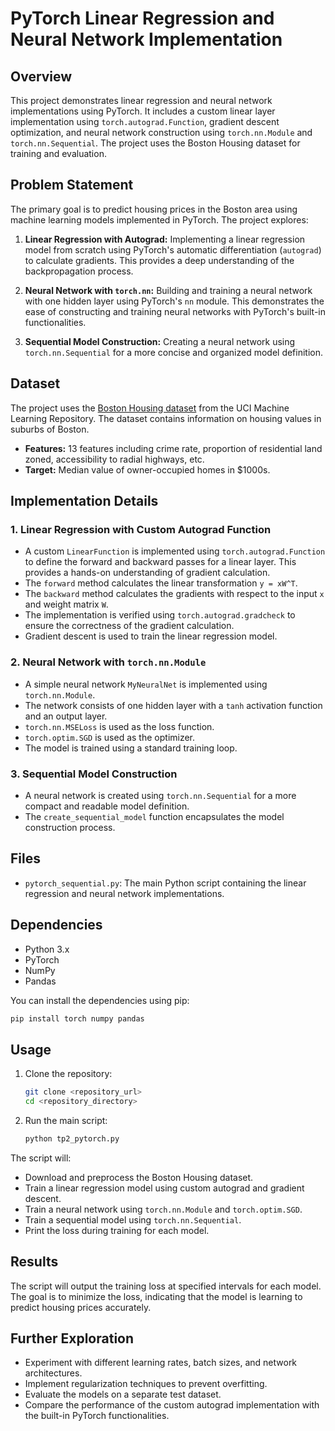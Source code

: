 
# PyTorch Linear Regression and Neural Network Implementation

## Overview

This project demonstrates linear regression and neural network implementations using PyTorch. It includes a custom linear layer implementation using `torch.autograd.Function`, gradient descent optimization, and neural network construction using `torch.nn.Module` and `torch.nn.Sequential`. The project uses the Boston Housing dataset for training and evaluation.

## Problem Statement

The primary goal is to predict housing prices in the Boston area using machine learning models implemented in PyTorch. The project explores:

1.  **Linear Regression with Autograd:**  Implementing a linear regression model from scratch using PyTorch's automatic differentiation (`autograd`) to calculate gradients. This provides a deep understanding of the backpropagation process.

2.  **Neural Network with `torch.nn`:** Building and training a neural network with one hidden layer using PyTorch's `nn` module. This demonstrates the ease of constructing and training neural networks with PyTorch's built-in functionalities.

3.  **Sequential Model Construction:** Creating a neural network using `torch.nn.Sequential` for a more concise and organized model definition.

## Dataset

The project uses the [Boston Housing dataset](https://archive.ics.uci.edu/ml/machine-learning-databases/housing/housing.data) from the UCI Machine Learning Repository. The dataset contains information on housing values in suburbs of Boston.

*   **Features:** 13 features including crime rate, proportion of residential land zoned, accessibility to radial highways, etc.
*   **Target:** Median value of owner-occupied homes in $1000s.

## Implementation Details

### 1. Linear Regression with Custom Autograd Function

*   A custom `LinearFunction` is implemented using `torch.autograd.Function` to define the forward and backward passes for a linear layer. This provides a hands-on understanding of gradient calculation.
*   The `forward` method calculates the linear transformation `y = xW^T`.
*   The `backward` method calculates the gradients with respect to the input `x` and weight matrix `W`.
*   The implementation is verified using `torch.autograd.gradcheck` to ensure the correctness of the gradient calculation.
*   Gradient descent is used to train the linear regression model.

### 2. Neural Network with `torch.nn.Module`

*   A simple neural network `MyNeuralNet` is implemented using `torch.nn.Module`.
*   The network consists of one hidden layer with a `tanh` activation function and an output layer.
*   `torch.nn.MSELoss` is used as the loss function.
*   `torch.optim.SGD` is used as the optimizer.
*   The model is trained using a standard training loop.

### 3. Sequential Model Construction

*   A neural network is created using `torch.nn.Sequential` for a more compact and readable model definition.
*   The `create_sequential_model` function encapsulates the model construction process.

## Files

*   `pytorch_sequential.py`: The main Python script containing the linear regression and neural network implementations.

## Dependencies

*   Python 3.x
*   PyTorch
*   NumPy
*   Pandas

You can install the dependencies using pip:

```bash
pip install torch numpy pandas
```

## Usage

1.  Clone the repository:

    ```bash
    git clone <repository_url>
    cd <repository_directory>
    ```

2.  Run the main script:

    ```bash
    python tp2_pytorch.py
    ```

The script will:

*   Download and preprocess the Boston Housing dataset.
*   Train a linear regression model using custom autograd and gradient descent.
*   Train a neural network using `torch.nn.Module` and `torch.optim.SGD`.
*   Train a sequential model using `torch.nn.Sequential`.
*   Print the loss during training for each model.

## Results

The script will output the training loss at specified intervals for each model. The goal is to minimize the loss, indicating that the model is learning to predict housing prices accurately.

## Further Exploration

*   Experiment with different learning rates, batch sizes, and network architectures.
*   Implement regularization techniques to prevent overfitting.
*   Evaluate the models on a separate test dataset.
*   Compare the performance of the custom autograd implementation with the built-in PyTorch functionalities.

